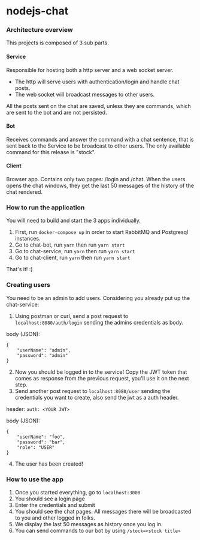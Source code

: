 # nodejs-chat

### Architecture overview

This projects is composed of 3 sub parts.

#### Service

Responsible for hosting both a http server and a web socket server.

- The http will serve users with authentication/login and handle chat posts.
- The web socket will broadcast messages to other users.

All the posts sent on the chat are saved, unless they are commands, which are sent to the bot and are not persisted.

#### Bot

Receives commands and answer the command with a chat sentence, that is sent back to the Service to be broadcast to other users.
The only available command for this release is "stock".

#### Client

Browser app. Contains only two pages: /login and /chat.
When the users opens the chat windows, they get the last 50 messages of the history of the chat rendered.

### How to run the application

You will need to build and start the 3 apps individually.

1. First, run `docker-compose up` in order to start RabbitMQ and Postgresql instances.
2. Go to chat-bot, run `yarn` then run `yarn start`
3. Go to chat-service, run `yarn` then run `yarn start`
4. Go to chat-client, run `yarn` then run `yarn start`

That's it! :)

### Creating users

You need to be an admin to add users.
Considering you already put up the chat-service:

1. Using postman or curl, send a post request to `localhost:8080/auth/login` sending the admins credentials as body.

body (JSON):
```
{
	"userName": "admin",
	"password": "admin"
}
```

2. Now you should be logged in to the service! Copy the JWT token that comes as response from the previous request, you'll use it on the next step.
3. Send another post request to `localhost:8080/user` sending the credentials you want to create, also send the jwt as a auth header.

header:
`auth: <YOUR JWT>`

body (JSON):

```
{
	"userName": "foo",
	"password": "bar",
  	"role": "USER"
}
```

4. The user has been created!

### How to use the app

1. Once you started everything, go to `localhost:3000`
2. You should see a login page
3. Enter the credentials and submit
4. You should see the chat pages. All messages there will be broadcasted to you and other logged in folks.
5. We display the last 50 messages as history once you log in.
6. You can send commands to our bot by using `/stock=<stock title>`


